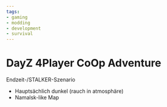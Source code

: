 ```yaml
---
tags:
- gaming
- modding
- development
- survival
---
```

# DayZ 4Player CoOp Adventure

Endzeit-/STALKER-Szenario

- Hauptsächlich dunkel (rauch in atmosphäre)
- Namalsk-like Map